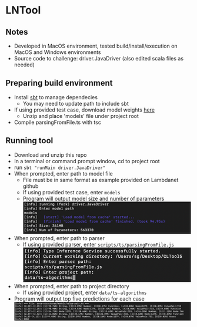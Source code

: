 # LNTool

## Notes
- Developed in MacOS environment, tested build/install/execution on MacOS and Windows environments
- Source code to challenge: driver.JavaDriver (also edited scala files as needed)

## Preparing build environment
- Install [sbt](https://www.scala-sbt.org/download.html) to manage dependecies 
  - You may need to update path to include sbt
- If using provided test case, download model weights [here](https://drive.google.com/file/d/1NvEVQ4-5tC3Nc-Mzpu3vYeyEcaM_zEgV/view?usp=sharing)
  - Unzip and place 'models' file under project root
- Compile parsingFromFile.ts with tsc

## Running tool
- Download and unzip this repo
- In a terminal or command prompt window, cd to project root
- run `sbt "runMain driver.JavaDriver"`
- When prompted, enter path to model file
  - File must be in same format as example provided on Lambdanet github
  - If using provided test case, enter `models`
  - Program will output model size and number of parameters
![Input](images/model.png)
- When prompted, enter path to parser
  - If using provided parser, enter `scripts/ts/parsingFromFile.js`
![Input](images/parsing.png)
- When prompted, enter path to project directory
  - If using provided project, enter `data/ts-algorithms`
- Program will output top five predictions for each case
![Input](images/result.png)



